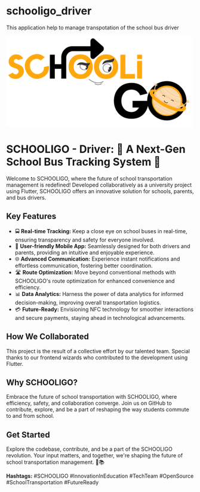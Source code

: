 # schooligo_driver
 This application help to manage transpotation of the school bus driver

<img src="res/logo/logo.png" width="500px">

# SCHOOLIGO - Driver: 🚌 A Next-Gen School Bus Tracking System 🌟

Welcome to SCHOOLIGO, where the future of school transportation management is redefined! Developed collaboratively as a university project using Flutter, SCHOOLIGO offers an innovative solution for schools, parents, and bus drivers.

## Key Features

- 🚍 **Real-time Tracking:** Keep a close eye on school buses in real-time, ensuring transparency and safety for everyone involved.
- 📱 **User-friendly Mobile App:** Seamlessly designed for both drivers and parents, providing an intuitive and enjoyable experience.
- 🌐 **Advanced Communication:** Experience instant notifications and effortless communication, fostering better coordination.
- 🛣️ **Route Optimization:** Move beyond conventional methods with SCHOOLIGO's route optimization for enhanced convenience and efficiency.
- 📊 **Data Analytics:** Harness the power of data analytics for informed decision-making, improving overall transportation logistics.
- 💳 **Future-Ready:** Envisioning NFC technology for smoother interactions and secure payments, staying ahead in technological advancements.

## How We Collaborated

This project is the result of a collective effort by our talented team. Special thanks to our frontend wizards who contributed to the development using Flutter.

## Why SCHOOLIGO?

Embrace the future of school transportation with SCHOOLIGO, where efficiency, safety, and collaboration converge. Join us on GitHub to contribute, explore, and be a part of reshaping the way students commute to and from school.

## Get Started

Explore the codebase, contribute, and be a part of the SCHOOLIGO revolution. Your input matters, and together, we're shaping the future of school transportation management. 🚀📚

**Hashtags:** #SCHOOLIGO #InnovationInEducation #TechTeam #OpenSource #SchoolTransportation #FutureReady
